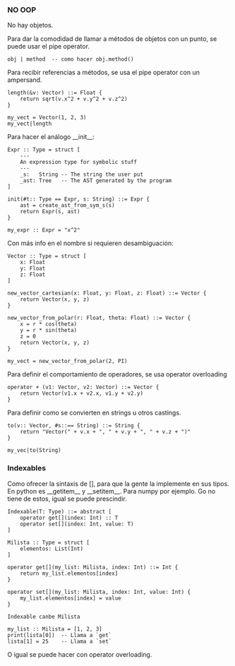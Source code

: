 ### NO OOP

No hay objetos.

Para dar la comodidad de llamar a métodos de objetos con un punto, se puede usar el pipe operator.

```
obj | method  -- como hacer obj.method()
```

Para recibir referencias a métodos, se usa el pipe operator con un ampersand.

```
length(&v: Vector) ::= Float {
    return sqrt(v.x^2 + v.y^2 + v.z^2)
}

my_vect = Vector(1, 2, 3)
my_vect|length
```


Para hacer el análogo \_\_init\_\_:

```
Expr :: Type = struct [
    ---
    An expression type for symbolic stuff
    ---
    _s:   String -- The string the user put
    _ast: Tree   -- The AST generated by the program
]

init(#t:: Type == Expr, s: String) ::= Expr {
    ast = create_ast_from_sym_s(s)
    return Expr(s, ast)
}

my_expr :: Expr = "x^2"
```

Con más info en el nombre si requieren desambiguación:

```
Vector :: Type = struct [
    x: Float
    y: Float
    z: Float
]

new_vector_cartesian(x: Float, y: Float, z: Float) ::= Vector {
    return Vector(x, y, z)
}

new_vector_from_polar(r: Float, theta: Float) ::= Vector {
    x = r * cos(theta)
    y = r * sin(theta)
    z = 0
    return Vector(x, y, z)
}

my_vect = new_vector_from_polar(2, PI)
```

Para definir el comportamiento de operadores, se usa operator overloading

```plaintext
operator + (v1: Vector, v2: Vector) ::= Vector {
    return Vector(v1.x + v2.x, v1.y + v2.y)
}
```


Para definir como se convierten en strings u otros castings.

```
to(v:: Vector, #s::== String) ::= String {
    return "Vector(" + v.x + ", " + v.y + ", " + v.z + ")"
}

my_vec|to(String)
```


### Indexables

Como ofrecer la sintaxis de \[\], para que la gente la implemente en sus tipos.
En python es \_\_getitem\_\_ y \_\_setitem\_\_. Para numpy por ejemplo.
Go no tiene de estos, igual se puede prescindir.

```
Indexable(T: Type) ::= abstract [
    operator get[](index: Int) :: T
    operator set[](index: Int, value: T)
]
```


```
Milista :: Type = struct [
    elementos: List(Int)
]

operator get[](my_list: Milista, index: Int) ::= Int {
    return my_list.elementos[index]
}

operator set[](my_list: Milista, index: Int, value: Int) {
    my_list.elementos[index] = value
}

Indexable canbe Milista
```

```
my_list :: Milista = [1, 2, 3]
print(lista[0])  -- Llama a `get`
lista[1] = 25    -- Llama a `set`
```

O igual se puede hacer con operator overloading.
